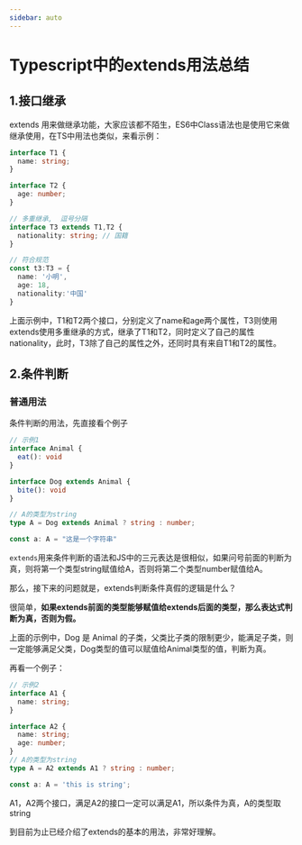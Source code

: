 ```yaml
---
sidebar: auto
---
```


# Typescript中的extends用法总结

## 1.接口继承

extends 用来做继承功能，大家应该都不陌生，ES6中Class语法也是使用它来做继承使用，在TS中用法也类似，来看示例：

```ts
interface T1 {
  name: string;
}

interface T2 {
  age: number;
}

// 多重继承,  逗号分隔
interface T3 extends T1,T2 {
  nationality: string; // 国籍
}

// 符合规范
const t3:T3 = {
  name: '小明',
  age: 18,
  nationality:'中国'
}
```

上面示例中，T1和T2两个接口，分别定义了name和age两个属性，T3则使用extends使用多重继承的方式，继承了T1和T2，同时定义了自己的属性nationality，此时，T3除了自己的属性之外，还同时具有来自T1和T2的属性。

## 2.条件判断

### 普通用法

条件判断的用法，先直接看个例子

```ts
// 示例1
interface Animal {
  eat(): void
}

interface Dog extends Animal {
  bite(): void
}

// A的类型为string
type A = Dog extends Animal ? string : number;

const a: A = "这是一个字符串"
```

`extends`用来条件判断的语法和JS中的三元表达是很相似，如果问号前面的判断为真，则将第一个类型string赋值给A，否则将第二个类型number赋值给A。

那么，接下来的问题就是，extends判断条件真假的逻辑是什么？

很简单，**如果extends前面的类型能够赋值给extends后面的类型，那么表达式判断为真，否则为假。**

上面的示例中，Dog 是 Animal 的子类，父类比子类的限制更少，能满足子类，则一定能够满足父类，Dog类型的值可以赋值给Animal类型的值，判断为真。

再看一个例子：

```ts
// 示例2
interface A1 {
  name: string;
}

interface A2 {
  name: string;
  age: number;
}
// A的类型为string
type A = A2 extends A1 ? string : number;

const a: A = 'this is string';
```

A1，A2两个接口，满足A2的接口一定可以满足A1，所以条件为真，A的类型取string

到目前为止已经介绍了extends的基本的用法，非常好理解。



